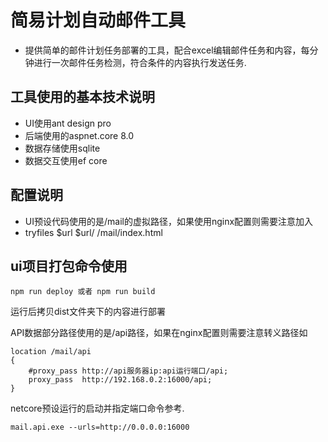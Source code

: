 # 简易计划自动邮件工具
* 提供简单的邮件计划任务部署的工具，配合excel编辑邮件任务和内容，每分钟进行一次邮件任务检测，符合条件的内容执行发送任务.

## 工具使用的基本技术说明
* UI使用ant design pro
* 后端使用的aspnet.core 8.0
* 数据存储使用sqlite
* 数据交互使用ef core

## 配置说明
* UI预设代码使用的是/mail的虚拟路径，如果使用nginx配置则需要注意加入
* tryfiles $url $url/ /mail/index.html

## ui项目打包命令使用
```
npm run deploy 或者 npm run build
```
运行后拷贝dist文件夹下的内容进行部署

API数据部分路径使用的是/api路径，如果在nginx配置则需要注意转义路径如
```
location /mail/api
{
	#proxy_pass	http://api服务器ip:api运行端口/api;
	proxy_pass	http://192.168.0.2:16000/api;
}
```

netcore预设运行的启动并指定端口命令参考.
```
mail.api.exe --urls=http://0.0.0.0:16000
```
